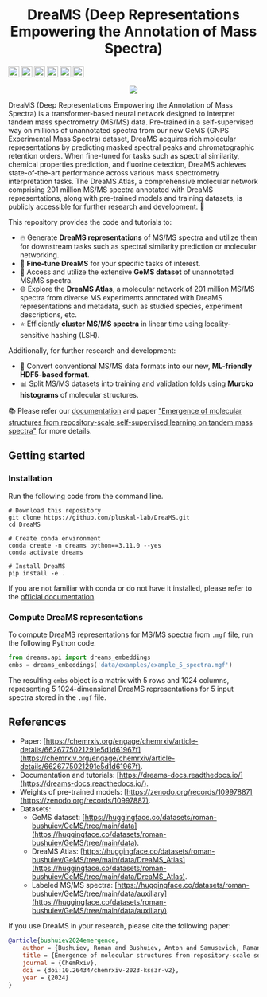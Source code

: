 <h1 align="center">DreaMS (Deep Representations Empowering the Annotation of Mass Spectra)</h1>

<!-- [![Zenodo badge](https://zenodo.org/badge/DOI/10.5281/zenodo.13208732.svg)](https://doi.org/10.5281/zenodo.13208732) -->
<!-- [![Python package](https://github.com/anton-bushuiev/PPIRef/actions/workflows/python-package.yml/badge.svg)](https://github.com/anton-bushuiev/PPIRef/actions/workflows/python-package.yml) -->

<p>
  <a href="https://chemrxiv.org/engage/chemrxiv/article-details/6626775021291e5d1d61967f"><img src="https://img.shields.io/badge/ChemRxiv-10.26434-brown.svg" height="22px"></a>
  <a href='https://dreams-docs.readthedocs.io/en/latest/?badge=latest'><img src='https://readthedocs.org/projects/dreams-docs/badge/?version=latest' height="22px"></a>
  <a href="https://opensource.org/licenses/MIT"><img src="https://img.shields.io/badge/License-MIT-b31b1b.svg" height="22px"></a>
  <a href="https://www.python.org/downloads/release/python-3110/"><img src="https://img.shields.io/badge/Python-3.11-blue.svg" height="22px"></a>
  <a href="https://pytorch.org/get-started/pytorch-2.0/"><img src="https://img.shields.io/badge/PyTorch-2.0.8-orange.svg" height="22px"></a>
  <a href="https://huggingface.co/datasets/roman-bushuiev/GeMS/tree/main/data"> <img src="https://huggingface.co/datasets/huggingface/badges/resolve/main/dataset-on-hf-md-dark.svg" height="22px"></a>
<p>

<p align="center">
  <img src="https://raw.githubusercontent.com/pluskal-lab/DreaMS/b577db12bc8ec0c2010d10854f528007fcc2db2d/assets/dreams_background.png"/>
</p>

DreaMS (Deep Representations Empowering the Annotation of Mass Spectra) is a transformer-based neural network designed to interpret tandem mass spectrometry (MS/MS) data. Pre-trained in a self-supervised way on millions of unannotated spectra from our new GeMS (GNPS Experimental Mass Spectra) dataset, DreaMS acquires rich molecular representations by predicting masked spectral peaks and chromatographic retention orders. When fine-tuned for tasks such as spectral similarity, chemical properties prediction, and fluorine detection, DreaMS achieves state-of-the-art performance across various mass spectrometry interpretation tasks. The DreaMS Atlas, a comprehensive molecular network comprising 201 million MS/MS spectra annotated with DreaMS representations, along with pre-trained models and training datasets, is publicly accessible for further research and development. 🚀

This repository provides the code and tutorials to:

- 🔥 Generate **DreaMS representations** of MS/MS spectra and utilize them for downstream tasks such as spectral similarity prediction or molecular networking.
- 🤖 **Fine-tune DreaMS** for your specific tasks of interest.
- 💎 Access and utilize the extensive **GeMS dataset** of unannotated MS/MS spectra.
- 🌐 Explore the **DreaMS Atlas**, a molecular network of 201 million MS/MS spectra from diverse MS experiments annotated with DreaMS representations and metadata, such as studied species, experiment descriptions, etc.
- ⭐ Efficiently **cluster MS/MS spectra** in linear time using locality-sensitive hashing (LSH).

Additionally, for further research and development:
- 🔄 Convert conventional MS/MS data formats into our new, **ML-friendly HDF5-based format**.
- 📊 Split MS/MS datasets into training and validation folds using **Murcko histograms** of molecular structures.

📚 Please refer our [documentation](https://dreams-docs.readthedocs.io/) and paper ["Emergence of molecular structures from repository-scale self-supervised learning on tandem mass spectra"](https://chemrxiv.org/engage/chemrxiv/article-details/6626775021291e5d1d61967f) for more details.

## Getting started

### Installation
Run the following code from the command line.

``` shell
# Download this repository
git clone https://github.com/pluskal-lab/DreaMS.git
cd DreaMS

# Create conda environment
conda create -n dreams python==3.11.0 --yes
conda activate dreams

# Install DreaMS
pip install -e .
```

If you are not familiar with conda or do not have it installed, please refer to the [official documentation](https://conda.io/projects/conda/en/latest/user-guide/getting-started.html).

### Compute DreaMS representations

To compute DreaMS representations for MS/MS spectra from `.mgf` file, run the following Python code.

``` python
from dreams.api import dreams_embeddings
embs = dreams_embeddings('data/examples/example_5_spectra.mgf')
```

The resulting `embs` object is a matrix with 5 rows and 1024 columns, representing 5 1024-dimensional DreaMS representations for 5 input spectra stored in the `.mgf` file.

## References

- Paper: [https://chemrxiv.org/engage/chemrxiv/article-details/6626775021291e5d1d61967f](https://chemrxiv.org/engage/chemrxiv/article-details/6626775021291e5d1d61967f).
- Documentation and tutorials: [https://dreams-docs.readthedocs.io/](https://dreams-docs.readthedocs.io/).
- Weights of pre-trained models: [https://zenodo.org/records/10997887](https://zenodo.org/records/10997887).
- Datasets:
  - GeMS dataset: [https://huggingface.co/datasets/roman-bushuiev/GeMS/tree/main/data](https://huggingface.co/datasets/roman-bushuiev/GeMS/tree/main/data).
  - DreaMS Atlas: [https://huggingface.co/datasets/roman-bushuiev/GeMS/tree/main/data/DreaMS_Atlas](https://huggingface.co/datasets/roman-bushuiev/GeMS/tree/main/data/DreaMS_Atlas).
  - Labeled MS/MS spectra: [https://huggingface.co/datasets/roman-bushuiev/GeMS/tree/main/data/auxiliary](https://huggingface.co/datasets/roman-bushuiev/GeMS/tree/main/data/auxiliary).

If you use DreaMS in your research, please cite the following paper:

```bibtex
@article{bushuiev2024emergence,
    author = {Bushuiev, Roman and Bushuiev, Anton and Samusevich, Raman and Brungs, Corinna and Sivic, Josef and Pluskal, Tomáš},
    title = {Emergence of molecular structures from repository-scale self-supervised learning on tandem mass spectra},
    journal = {ChemRxiv},
    doi = {doi:10.26434/chemrxiv-2023-kss3r-v2},
    year = {2024}
}
```